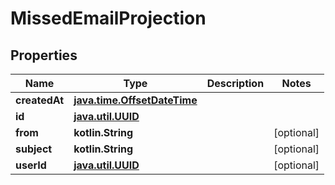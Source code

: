 
# MissedEmailProjection

## Properties
Name | Type | Description | Notes
------------ | ------------- | ------------- | -------------
**createdAt** | [**java.time.OffsetDateTime**](java.time.OffsetDateTime) |  | 
**id** | [**java.util.UUID**](java.util.UUID) |  | 
**from** | **kotlin.String** |  |  [optional]
**subject** | **kotlin.String** |  |  [optional]
**userId** | [**java.util.UUID**](java.util.UUID) |  |  [optional]



